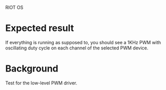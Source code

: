 RIOT OS

Expected result
===============
If everything is running as supposed to, you should see a 1KHz PWM with oscillating duty cycle
on each channel of the selected PWM device.

Background
==========
Test for the low-level PWM driver.
